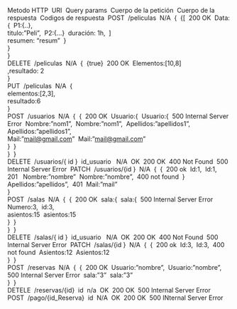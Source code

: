Metodo HTTP 	URI 	Query params 	Cuerpo de la petición 	Cuerpo de la respuesta 	Codigos de respuesta 
POST 	/peliculas 	N/A 	{ 	{[ 	200 OK 
			Data:{ 	P1:{..}, 	
			titulo:”Peli”, 	P2:{…} 	
			duración: 1h, 	] 	
			resumen: “resum” 	} 	
			} 		
			} 		
DELETE 	/peliculas 	N/A 	{ 	{true} 	200 OK 
			Elementos:[10,8] 		
			,resultado: 2 		
			} 		
PUT 	/peliculas 	N/A 	{ 		
			elementos:[2,3], 		
			resultado:6 		
			} 		
POST 	/usuarios 	N/A 	{ 	{ 	200 OK 
			Usuario:{ 	Usuario:{ 	500 Internal Server Error 
			Nombre:”nom1”, 	Nombre:”nom1”, 	
			Apellidos:”apellidos1”, 	Apellidos:”apellidos1”, 	
			Mail:”mail@gmail.com” 	Mail:”mail@gmail.com” 	
			} 	} 	
			} 	} 	
DELETE 	/usuarios/{ id } 	id_usuario  	N/A 	OK 	200 OK 
					400 Not Found 
					500 Internal Server Error 
PATCH 	/usuarios/{id } 	N/A 	{ 	{ 	200 ok 
			Id:1, 	Id:1, 	201  
			Nombre:”nombre” 	Nombre:”nombre”, 	400 not found 
			} 	Apellidos:”apellidos”, 	401 
				Mail:”mail” 	
				} 	
POST 	/salas 	N/A 	{ 	{ 	200 OK 
			sala:{ 	sala:{ 	500 Internal Server Error 
			Numero:3, 	id:3, 	
			asientos:15 	asientos:15 	
			} 	} 	
			} 	} 	
DELETE 	/salas/{ id } 	id_usuario  	N/A 	OK 	200 OK 
					400 Not Found 
					500 Internal Server Error 
PATCH 	/salas/{id } 	N/A 	{ 	{ 	200 ok 
			Id:3, 	Id:3, 	400 not found 
			Asientos:12 	Asientos:12 	
			} 	} 	
POST 	/reservas 	N/A 	{ 	{ 	200 OK 
			Usuario:”nombre”, 	Usuario:”nombre”, 	500 Internal Server Error 
			sala:”3” 	sala:”3” 	
			} 	} 	
DETELE 	/reservas/{id} 	id 	n/a 	OK 	200 OK 
					500 Internal Server Error 
POST 	/pago/{id_Reserva} 	id 	N/A 	OK 	200 OK 
					500 INternal Server Error 
